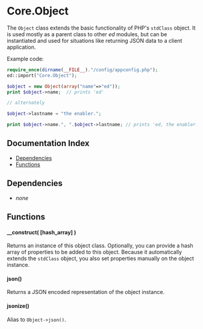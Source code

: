 # Core.Object

The `Object` class extends the basic functionality of PHP's `stdClass` object.  It is used mostly as a parent class to other *ed* modules, but can be instantiated and used for situations like returning JSON data to a client application.

Example code:
```php
require_once(dirname(__FILE__)."/config/appconfig.php");
ed::import("Core.Object");

$object = new Object(array("name"=>"ed"));
print $object->name;  // prints 'ed'

// alternately

$object->lastname = "the enabler.";

print $object->name.", ".$object->lastname;	// prints 'ed, the enabler.'
```

## Documentation Index

* [Dependencies](#dependencies)
* [Functions](#functions)

## Dependencies

* *none*

## Functions

#### __construct( [hash_array] )
Returns an instance of this object class.  Optionally, you can provide a hash array of properties to be added to this object.  Because it automatically extends the `stdClass` object, you also set properties manually on the object instance.

#### json()
Returns a JSON encoded representation of the object instance.

#### jsonize()
Alias to `Object->json()`.
